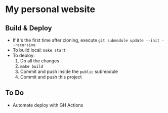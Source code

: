 # My personal website

## Build & Deploy
* If it's the first time after cloning, execute `git submodule update --init --recursive`
* To build local: `make start`
* To deploy:
  1. Do all the changes
  2. `make build`
  3. Commit and push inside the `public` submodule
  4. Commit and push this project
  
  
## To Do
* Automate deploy with GH Actions

